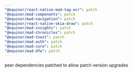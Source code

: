 ```yaml
---
"@equinor/react-native-mad-tag-ocr": patch
"@equinor/mad-components": patch
"@equinor/mad-navigation": patch
"@equinor/react-native-skia-draw": patch
"@equinor/mad-insights": patch
"@equinor/mad-chronicles": patch
"@equinor/mad-toast": patch
"@equinor/mad-auth": patch
"@equinor/mad-core": patch
"@equinor/mad-dfw": patch
---
```


peer dependencies patched to allow patch version upgrades
